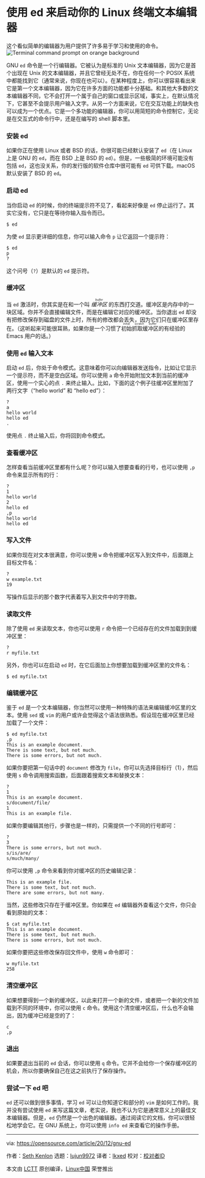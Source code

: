 [#]: collector: (lujun9972)
[#]: translator: (lkxed)
[#]: reviewer: ( )
[#]: publisher: ( )
[#]: url: ( )
[#]: subject: (Power up your Linux terminal text editor with ed)
[#]: via: (https://opensource.com/article/20/12/gnu-ed)
[#]: author: (Seth Kenlon https://opensource.com/users/seth)

使用 ed 来启动你的 Linux 终端文本编辑器
======
这个看似简单的编辑器为用户提供了许多易于学习和使用的命令。
![Terminal command prompt on orange background][1]

GNU `ed` 命令是一个行编辑器。它被认为是标准的 Unix 文本编辑器，因为它是首个出现在 Unix 的文本编辑器，并且它曾经无处不在，你在任何一个 POSIX 系统中都能找到它（通常来说，你现在也可以）。在某种程度上，你可以很容易看出来它是第一个文本编辑器，因为它在许多方面的功能都十分基础。和其他大多数的文本编辑器不同，它不会打开一个属于自己的窗口或显示区域，事实上，在默认情况下，它甚至不会提示用户输入文字。从另一个方面来说，它在交互功能上的缺失也可以成为一个优点。它是一个多功能的编辑器，你可以用简短的命令控制它，无论是在交互式的命令行中，还是在编写的 shell 脚本里。

### 安装 ed

如果你正在使用 Linux 或者 BSD 的话，你很可能已经默认安装了 `ed`（在 Linux 上是 GNU 的 `ed`，而在 BSD 上是 BSD 的 `ed`）。但是，一些极简的环境可能没有包括 `ed`，这也没关系，你的发行版的软件仓库中很可能有 `ed` 可供下载。macOS 默认安装了 BSD 的 `ed`。

### 启动 ed

当你启动 `ed` 的时候，你的终端提示符不见了，看起来好像是 `ed` 停止运行了。其实它没有，它只是在等待你输入指令而已。


```
$ ed
```

为使 `ed` 显示更详细的信息，你可以输入命令 `p` 让它返回一个提示符：


```
$ ed
p
?
```

这个问号（`?`）是默认的 `ed` 提示符。

### 缓冲区

当 `ed` 激活时，你其实是在和一个叫 _<ruby>缓冲区<rt>buffer</rt></ruby>_ 的东西打交道。缓冲区是内存中的一块区域。你并不会直接编辑文件，而是在编辑它对应的缓冲区。当你退出 `ed` 却没有把修改保存到磁盘的文件上时，所有的修改都会丢失，因为它们只在缓冲区里存在。（这听起来可能很耳熟，如果你是一个习惯了<ruby>初始抓取缓冲区<rt>initial scratch buffer</rt></ruby>的有经验的 Emacs 用户的话。）

### 使用 `ed` 输入文本

启动 `ed` 后，你处于命令模式。这意味着你可以向编辑器发送指令，比如让它显示一个提示符，而不是空白区域。你可以使用 `a` 命令开始附加文本到当前的缓冲区，使用一个实心的点 `.` 来终止输入。比如，下面的这个例子往缓冲区里附加了两行文字（“hello world” 和 “hello ed”）：


```
?
a
hello world
hello ed
.
```

使用点 `.` 终止输入后，你将回到命令模式。

### 查看缓冲区

怎样查看当前缓冲区里都有什么呢？你可以输入想要查看的行号，也可以使用 `,p` 命令来显示所有的行：


```
?
1
hello world
2
hello ed
,p
hello world
hello ed
```

### 写入文件

如果你现在对文本很满意，你可以使用 `w` 命令把缓冲区写入到文件中，后面跟上目标文件名：


```
?
w example.txt
19
```

写操作后显示的那个数字代表着写入到文件中的字符数。

### 读取文件

除了使用 `ed` 来读取文本，你也可以使用 `r` 命令把一个已经存在的文件加载到到缓冲区里：


```
?
r myfile.txt
```

另外，你也可以在启动 `ed` 时，在它后面加上你想要加载到缓冲区里的文件名：


```
$ ed myfile.txt
```

### 编辑缓冲区

鉴于 `ed` 是一个文本编辑器，你当然可以使用一种特殊的语法来编辑缓冲区里的文本。使用 `sed` 或 `vim` 的用户或许会觉得这个语法很熟悉。假设现在缓冲区里已经加载了一个文件：


```
$ ed myfile.txt
,p
This is an example document.
There is some text, but not much.
There is some errors, but not much.
```

如果你要把第一句话中的 `document` 修改为 `file`，你可以先选择目标行（1），然后使用 `s` 命令调用搜索函数，后面跟着搜索文本和替换文本：


```
?
1
This is an example document.
s/document/file/
1
This is an example file.
```

如果你要编辑其他行，步骤也是一样的，只需提供一个不同的行号即可：


```
?
3
There is some errors, but not much.
s/is/are/
s/much/many/
```

你可以使用 `,p` 命令来看到你对缓冲区的历史编辑记录：


```
This is an example file.
There is some text, but not much.
There are some errors, but not many.
```

当然，这些修改只存在于缓冲区里。你如果在 `ed` 编辑器外查看这个文件，你只会看到原始的文本：


```
$ cat myfile.txt
This is an example document.
There is some text, but not much.
There is some errors, but not much.
```

如果你要把这些修改保存回文件中，使用 `w` 命令即可：


```
w myfile.txt
258
```

### 清空缓冲区

如果想要得到一个新的缓冲区，以此来打开一个新的文件，或者把一个新的文件加载到不同的环境中，你可以使用 `c` 命令。使用这个清空缓冲区后，什么也不会输出，因为缓冲已经是空的了：


```
c
,p
```

### 退出

如果要退出当前的 `ed` 会话，你可以使用 `q` 命令。它并不会给你一个保存缓冲区的机会，所以你要确保自己在这之前执行了保存操作。

### 尝试一下 ed 吧

`ed` 还可以做到很多事情，学习 `ed` 可以让你知道它和部分的 `vim` 是如何工作的。我并没有尝试使用 `ed` 来写这篇文章，老实说，我也不认为它是通常意义上的最佳文本编辑器。但是，`ed` 仍然是一个出色的编辑器。通过阅读它的文档，你可以很轻松地学会它。在 GNU 系统上，你可以使用 `info ed` 来查看它的操作手册。

--------------------------------------------------------------------------------

via: https://opensource.com/article/20/12/gnu-ed

作者：[Seth Kenlon][a]
选题：[lujun9972][b]
译者：[lkxed](https://github.com/lkxed)
校对：[校对者ID](https://github.com/校对者ID)

本文由 [LCTT](https://github.com/LCTT/TranslateProject) 原创编译，[Linux中国](https://linux.cn/) 荣誉推出

[a]: https://opensource.com/users/seth
[b]: https://github.com/lujun9972
[1]: https://opensource.com/sites/default/files/styles/image-full-size/public/lead-images/terminal_command_linux_desktop_code.jpg?itok=p5sQ6ODE (Terminal command prompt on orange background)
